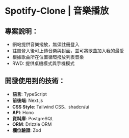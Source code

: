 # Spotify-Clone | 音樂播放

## 專案說明：

- 網站提供音樂撥放，無須註冊登入
- 註冊登入後可上傳音樂與封面，並可將歌曲加入我的最愛
- 根據歌曲所在位置循環撥放列表音樂
- RWD: 提供桌機模式與手機模式

## 開發使用到的技術：

- **語言**:  TypeScript
- **前後端**:  Next.js
- **CSS Style**: Tailwind CSS、shadcn/ui
- **API**:  Hono 
- **資料庫**: PostgreSQL 
- **ORM**: Drizzle ORM
- **欄位驗證**: Zod
